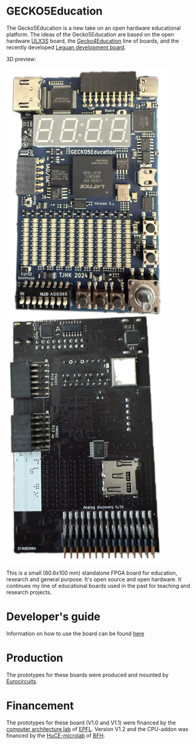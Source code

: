 # GECKO5Education

The Gecko5Education is a new take on an open hardware educational platform. The ideas
of the Gecko5Education are based on the open hardware [ULX3S](https://github.com/emard/ulx3s) board,
the [Gecko4Education](https://gecko-wiki.ti.bfh.ch/) line of boards, and the recently developed 
[Leguan development board](https://leguan.ti.bfh.ch/).

3D preview:

![TOP](/images/gecko5education_top.png)
![BOTTOM](/images/gecko5education_bot.png)

This is a small (60.6x100 mm) standalone FPGA board 
for education, research and general purpose. It's open source and 
open hardware. It continues my line of educational boards used in the
past for teaching and research projects.

# Developer's guide
Information on how to use the board can be found [here](https://gecko5education.ti.bfh.ch)

# Production
The prototypes for these boards were produced and mounted by [Eurocircuits](https://www.eurocircuits.com/).

# Financement
The prototypes for these board (V1.0 and V1.1) were financed by the [computer architecture lab](https://www.epfl.ch/labs/lap/) of [EPFL](https://www.epfl.ch). Version V1.2 and the CPU-addon was financed by the [HuCE-microlab](https://www.bfh.ch/ti/en/research/research-areas/microlab/) of [BFH](https://www.bfh.ch).

